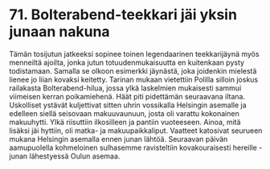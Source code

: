 


    
# 71. Bolterabend-teekkari jäi yksin junaan nakuna

Tämän tosijutun jatkeeksi sopinee toinen legendaarinen teekkarijäynä myös menneiltä ajoilta, jonka 
jutun totuudenmukaisuutta en kuitenkaan pysty todistamaan. Samalla se olkoon esimerkki jäynästä, 
joka joidenkin mielestä lienee jo liian kovaksi keitetty. Tarinan mukaan vietettiin Polilla silloin joskus 
railakasta Bolterabend-hilua, jossa ylkä laskelmien mukaisesti sammui viimeisen kerran poikamiehenä. 
Häät piti pidettämän seuraavana iltana. Uskolliset ystävät kuljettivat sitten uhrin vossikalla Helsingin 
asemalle ja edelleen siellä seisovaan makuuvaunuun, josta oli varattu kokonainen makuuhytti. Ylkä 
riisuttiin ilkosilleen ja pantiin vuoteeseen. Ainoa, mitä lisäksi jäi hyttiin, oli matka- ja 
makuupaikkaliput. Vaatteet katosivat seurueen mukana Helsingin asemalla ennen junan lähtöä. 
Seuraavan päivän aamupuolella kohmeloinen sulhasemme ravisteltiin kovakouraisesti hereille - junan 
lähestyessä Oulun asemaa.

